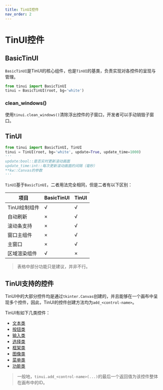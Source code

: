 ```yaml
---
title: TinUI控件
nav_order: 2
---
```

# TinUI控件

## BasicTinUI

`BasicTinUI`是TinUI的核心组件，也是`TinUI`的基类，负责实现对各控件的呈现与管理。

```python
from tinui import BasicTinUI
tinui = BasicTinUI(root, bg='white')
```

### clean_windows()

使用`tinui.clean_windows()`清除浮出控件的子窗口，开发者可以手动销毁子窗口。

## TinUI
```python
from tinui import BasicTinUI, TinUI
tinui = TinUI(root, bg='white', update=True, update_time=1000)
'''
update:bool::是否实时更新滚动画面
update_time:int::每次更新滚动画面的间隔（毫秒）
**kw::Canvas的参数
'''
```

`TinUI`基于`BasicTinUI`，二者用法完全相同，但是二者有以下区别：

| 项目          | BasicTinUI | TinUI |
| ------------- | ---------- | ----- |
| TinUI绘制组件 | √          | √     |
| 自动刷新      | ×          | √     |
| 滚动条支持    | ×          | √     |
| 窗口主组件    | ×          | √     |
| 主窗口        | ×          | √     |
| 区域渲染组件  | √          | ×     |

> 表格中部分功能只是建议，并非不行。

## TinUI支持的控件

TinUI中的大部分控件均是通过`tkinter.Canvas`创建的，并且能够在一个画布中呈现多个控件，因此，TinUI的控件创建方法均为`add_<control-name>`。

TinUI有如下几类控件：

- [文本类](./1.text)
- [按钮类](./2.button)
- [输入类](./3.input)
- [选择类](./4.select)
- [框架类](./5.frame)
- [图像类](./6.image)
- [菜单类](./7.menu)
- [功能类](./8.function)

> 一般地，`tinui.add_<control-name>(...)`的最后一个返回值为该控件整体在画布中的ID。
